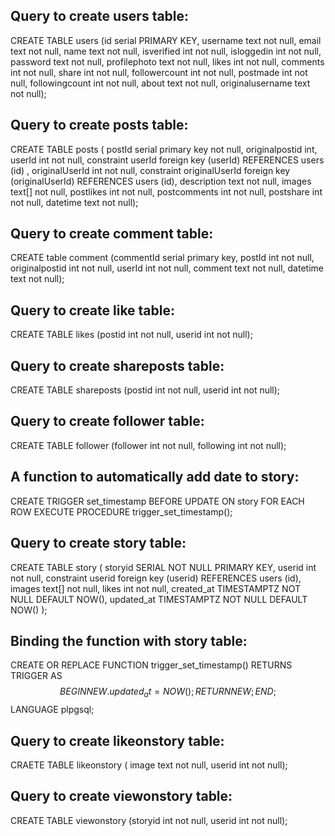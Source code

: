 ## Query to create users table:

CREATE TABLE users 
(id serial PRIMARY KEY, username text not null, email text not null, name text not null, 
isverified int not null, isloggedin int not null, password text not null, profilephoto text not null, 
likes int not null, comments int not null, share int not null, followercount int not null, 
postmade int not null, followingcount int not null,	about text not null, originalusername text not null);

## Query to create posts table:

CREATE TABLE posts 
( postId serial primary key not null, originalpostid int, userId int not null,
constraint userId foreign key (userId) REFERENCES users (id) ,
originalUserId int not null, 
constraint originalUserId foreign key (originalUserId) REFERENCES users (id),
description text not null, images text[] not null, postlikes int not null, postcomments int not null, 
postshare int not null, datetime text not null);

## Query to create comment table:

CREATE table comment 
(commentId serial primary key, postId int not null, originalpostid int not null, userId int not null,
comment text not null, datetime text not null);

## Query to create like table:

CREATE TABLE likes (postid int not null, userid int not null);

## Query to create shareposts table:

CREATE TABLE shareposts (postid int not null, userid int not null);

## Query to create follower table:

CREATE TABLE follower (follower int not null, following int not null);

## A function to automatically add date to story:

CREATE TRIGGER set_timestamp
BEFORE UPDATE ON story
FOR EACH ROW
EXECUTE PROCEDURE trigger_set_timestamp();

## Query to create story table:

CREATE TABLE story (
  storyid SERIAL NOT NULL PRIMARY KEY,
  userid int not null,
     constraint userid
     foreign key (userid) 
     REFERENCES users (id),
  images text[] not null,
  likes int not null,
  created_at TIMESTAMPTZ NOT NULL DEFAULT NOW(),
  updated_at TIMESTAMPTZ NOT NULL DEFAULT NOW()
);

## Binding the function with story table:

CREATE OR REPLACE FUNCTION trigger_set_timestamp()
RETURNS TRIGGER AS $$
BEGIN
  NEW.updated_at = NOW();
  RETURN NEW;
END;
$$ LANGUAGE plpgsql;

## Query to create likeonstory table:

CRAETE TABLE likeonstory ( image text not null,  userid int not null);

## Query to create viewonstory table:

CREATE TABLE viewonstory (storyid int not null, userid int not null);
